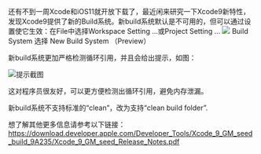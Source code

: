还有不到一周Xcode和iOS11就开放下载了，最近闲来研究一下Xcode9新特性，发现Xcode9提供了新的Build系统。新build系统默认是不可用的，但可以通过设置使它生效：在File中选择Workspace Setting ...或Project Setting ...
![](http://upload-images.jianshu.io/upload_images/1648908-d3196c9f43345e6a.png?imageMogr2/auto-orient/strip%7CimageView2/2/w/1240)
Build System 选择 New Build System （Preview）

新build系统更加严格检测循环引用，并且会给出提示，如图：

![提示截图](http://upload-images.jianshu.io/upload_images/1648908-45cc5811a35c3c9c.png?imageMogr2/auto-orient/strip%7CimageView2/2/w/1240)

这对程序员很友好，可以更方便检测出循环引用，避免内存泄漏。

新build系统不支持标准的“clean”，改为支持“clean build folder”.

想了解其他更多信息请参考以下链接：
https://download.developer.apple.com/Developer_Tools/Xcode_9_GM_seed_build_9A235/Xcode_9_GM_seed_Release_Notes.pdf
